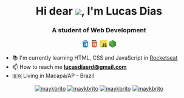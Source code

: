 <h1 align="center">Hi dear <img src="https://raw.githubusercontent.com/kaueMarques/kaueMarques/master/hi.gif" width="30px">, I'm Lucas Dias</h1>
<h3 align="center">A student of Web Development</h3>

<p align="center">
<img src="https://raw.githubusercontent.com/devicons/devicon/master/icons/css3/css3-plain-wordmark.svg" alt="css3"  width="20" height="20"/>
<img src="https://raw.githubusercontent.com/devicons/devicon/master/icons/html5/html5-original-wordmark.svg" alt="html5"  width="20" height="20"/>
<img src="https://raw.githubusercontent.com/devicons/devicon/master/icons/javascript/javascript-original.svg" alt="javascript" width="20" height="20"/>
<img src="https://raw.githubusercontent.com/devicons/devicon/master/icons/nodejs/nodejs-original.svg" alt="nodejs" width="20" height="20"/></p><p align="center">

</p>

- 📚 I'm currently learning HTML, CSS and JavaScript in [Rocketseat](https://github.com/Rocketseat)
- 📫 How to reach me **lucasdiasrd@gmail.com**
- 🇧🇷 Living in Macapá/AP - Brazil





<p align="center">
<a href="https://instagram.com/lucas.index" target="blank"><img align="center" src="https://cdn.jsdelivr.net/npm/simple-icons@3.0.1/icons/instagram.svg" alt="maykbrito" height="20" width="20"/></a>
<a href="https://fb.com/lucasdiasrd" target="blank"><img align="center" src="https://cdn.jsdelivr.net/npm/simple-icons@3.0.1/icons/facebook.svg" alt="maykbrito" height="20" width="20" /></a>
<a href="https://linkedin.com/in/lucasdiasrd" target="blank"><img align="center" src="https://cdn.jsdelivr.net/npm/simple-icons@3.0.1/icons/linkedin.svg" alt="maykbrito" height="20" width="20" /></a>
<a href="https://twitter.com/lucasdiasrd" target="blank"><img align="center" src="https://cdn.jsdelivr.net/npm/simple-icons@3.0.1/icons/twitter.svg" alt="maykbrito" height="20" width="20" /></a>
</p>
